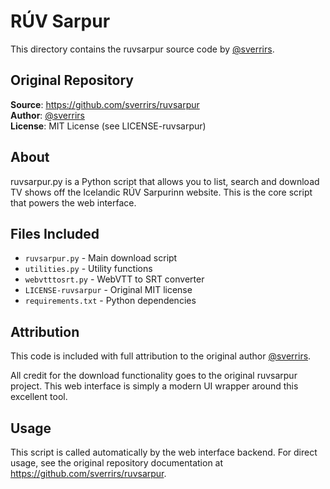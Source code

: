 # RÚV Sarpur

This directory contains the ruvsarpur source code by [@sverrirs](https://github.com/sverrirs).

## Original Repository

**Source**: https://github.com/sverrirs/ruvsarpur  
**Author**: [@sverrirs](https://github.com/sverrirs)  
**License**: MIT License (see LICENSE-ruvsarpur)

## About

ruvsarpur.py is a Python script that allows you to list, search and download TV shows off the Icelandic RÚV Sarpurinn website. This is the core script that powers the web interface.

## Files Included

- `ruvsarpur.py` - Main download script
- `utilities.py` - Utility functions  
- `webvtttosrt.py` - WebVTT to SRT converter
- `LICENSE-ruvsarpur` - Original MIT license
- `requirements.txt` - Python dependencies

## Attribution

This code is included with full attribution to the original author [@sverrirs](https://github.com/sverrirs). 

All credit for the download functionality goes to the original ruvsarpur project. This web interface is simply a modern UI wrapper around this excellent tool.

## Usage

This script is called automatically by the web interface backend. For direct usage, see the original repository documentation at https://github.com/sverrirs/ruvsarpur. 